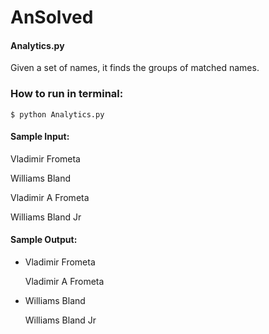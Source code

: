 # AnSolved

#### Analytics.py

Given a set of names, it finds the groups of matched names.

### How to run in terminal:
```
$ python Analytics.py
```
#### Sample Input:

Vladimir Frometa

Williams Bland

Vladimir A Frometa

Williams Bland Jr

#### Sample Output:

-  Vladimir Frometa
   
   Vladimir A Frometa


-  Williams Bland
   
   Williams Bland Jr
